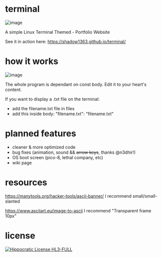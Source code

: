 # terminal
![image](https://github.com/Shadow1363/terminal/assets/112425274/788f89f0-6fe8-4060-b0d5-216a8a27a077)

A simple Linux Terminal Themed - Portfolio Website

See it in action here: https://shadow1363.github.io/terminal/

# how it works
![image](https://github.com/Shadow1363/terminal/assets/112425274/fecb170d-d62f-44cb-8593-14937aada79c)

The whole program is dependant on const body. Edit it to your heart's content.

If you want to display a .txt file on the terminal: 
- add the filename.txt file in files
- add this inside body: "filename.txt": "filename.txt"

# planned features
- cleaner & more optimized code
- bug fixes (animation, sound && ~~arrow keys~~, thanks @n3dhir!)
- OS boot screen (pico-8, lethal company, etc)
- wiki page

# resources
https://manytools.org/hacker-tools/ascii-banner/
I recommend small/small-slanted

https://www.asciiart.eu/image-to-ascii
I recommend "Transparent frame 10px"
# license
[![Hippocratic License HL3-FULL](https://img.shields.io/static/v1?label=Hippocratic%20License&message=HL3-FULL&labelColor=5e2751&color=bc8c3d)](https://firstdonoharm.dev/version/3/0/full.html)
